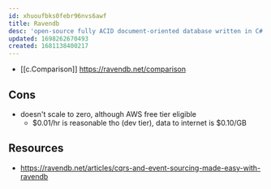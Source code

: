 ```yaml
---
id: xhuoufbks0febr96nvs6awf
title: Ravendb
desc: 'open-source fully ACID document-oriented database written in C#'
updated: 1698262670493
created: 1681138400217
---
```


- [[c.Comparison]] https://ravendb.net/comparison

## Cons

- doesn't scale to zero, although AWS free tier eligible
  - $0.01/hr is reasonable tho (dev tier), data to internet is $0.10/GB

## Resources

- https://ravendb.net/articles/cqrs-and-event-sourcing-made-easy-with-ravendb